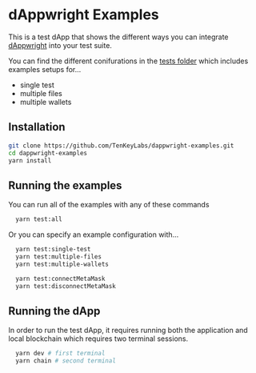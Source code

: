 # dAppwright Examples

This is a test dApp that shows the different ways you can integrate [dAppwright](https://github.com/TenKeyLabs/dappwright) into your test suite.

You can find the different conifurations in the [tests folder](https://github.com/TenKeyLabs/dappwright-examples/tree/main/tests) which includes examples setups for...

- single test
- multiple files
- multiple wallets

## Installation

```bash
git clone https://github.com/TenKeyLabs/dappwright-examples.git
cd dappwright-examples
yarn install
```

## Running the examples

You can run all of the examples with any of these commands

```bash
  yarn test:all
```

Or you can specify an example configuration with...

```bash
  yarn test:single-test
  yarn test:multiple-files
  yarn test:multiple-wallets

  yarn test:connectMetaMask
  yarn test:disconnectMetaMask
```

## Running the dApp

In order to run the test dApp, it requires running both the application and local blockchain which requires two terminal sessions.

```bash
  yarn dev # first terminal
  yarn chain # second terminal
```
